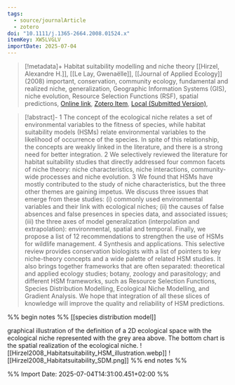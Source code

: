 ```yaml
---
tags:
  - source/journalArticle
  - zotero
doi: "10.1111/j.1365-2664.2008.01524.x"
itemKey: XW5LVGLV
importDate: 2025-07-04
---
```

>[!metadata]+
> Habitat suitability modelling and niche theory
> [[Hirzel, Alexandre H.]], [[Le Lay, Gwenaëlle]], 
> [[Journal of Applied Ecology]] (2008)
> important, conservation, community ecology, fundamental and realized niche, generalization, Geographic Information Systems (GIS), niche evolution, Resource Selection Functions (RSF), spatial predictions, 
> [Online link](https://onlinelibrary.wiley.com/doi/abs/10.1111/j.1365-2664.2008.01524.x), [Zotero Item](zotero://select/library/items/XW5LVGLV), [Local (Submitted Version)](file://C:/Users/aburg/Documents/references/zotero/storage/WW9XPYC2/Hirzel2008_Habitatsuitability.pdf), 

>[!abstract]-
>1 The concept of the ecological niche relates a set of environmental variables to the fitness of species, while habitat suitability models (HSMs) relate environmental variables to the likelihood of occurrence of the species. In spite of this relationship, the concepts are weakly linked in the literature, and there is a strong need for better integration. 2 We selectively reviewed the literature for habitat suitability studies that directly addressed four common facets of niche theory: niche characteristics, niche interactions, community-wide processes and niche evolution. 3 We found that HSMs have mostly contributed to the study of niche characteristics, but the three other themes are gaining impetus. We discuss three issues that emerge from these studies: (i) commonly used environmental variables and their link with ecological niches; (ii) the causes of false absences and false presences in species data, and associated issues; (iii) the three axes of model generalization (interpolation and extrapolation): environmental, spatial and temporal. Finally, we propose a list of 12 recommendations to strengthen the use of HSMs for wildlife management. 4 Synthesis and applications. This selective review provides conservation biologists with a list of pointers to key niche-theory concepts and a wide palette of related HSM studies. It also brings together frameworks that are often separated: theoretical and applied ecology studies; botany, zoology and parasitology; and different HSM frameworks, such as Resource Selection Functions, Species Distribution Modelling, Ecological Niche Modelling, and Gradient Analysis. We hope that integration of all these slices of knowledge will improve the quality and reliability of HSM predictions.

%% begin notes %% 
[[species distribution model]]

 graphical illustration of the definition of a 2D ecological space with the ecological niche represented with the grey area above. The bottom chart is the spatial realization of the ecological niche.
![[Hirzel2008_Habitatsuitability_HSM_illustration.webp]]
![[Hirzel2008_Habitatsuitability_SDM.png]]
%% end notes %%

%% Import Date: 2025-07-04T14:31:00.451+02:00 %%
